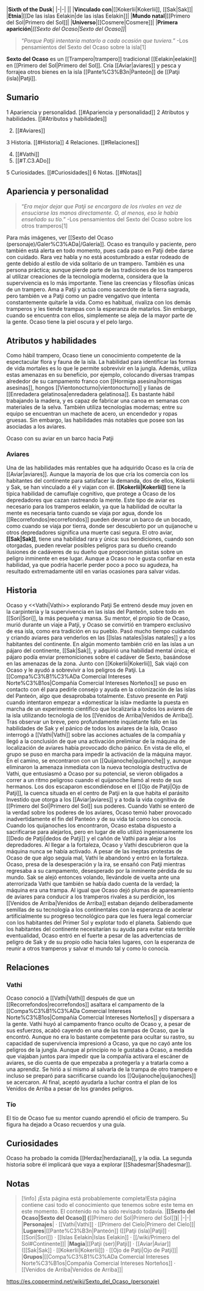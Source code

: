 

|**Sixth of the Dusk**|
|-|-|
||
|**Vinculado con**|[[Kokerlii\|Kokerlii]], [[Sak\|Sak]]|
|**Etnia**|[[De las islas Eelakin\|de las islas Eelakin]]|
|**Mundo natal**|[[Primero del Sol\|Primero del Sol]]|
|**Universo**|[[Cosmere\|Cosmere]]|
|**Primera aparición**|*[[Sexto del Ocaso\|Sexto del Ocaso]]*|

>“*Porque Patji intentaría matarlo a cada ocasión que tuviera.*”
\-Los pensamientos del Sexto del Ocaso sobre la isla[1]


**Sexto del Ocaso** es un [[Trampero\|trampero]] tradicional [[Eelakin\|eelakin]] en [[Primero del Sol\|Primero del Sol]].
Cría [[Aviar\|aviares]] y pesca y forrajea otros bienes en la isla [[Pante%C3%B3n\|Panteón]] de [[Patji (isla)\|Patji]].

## Sumario

1 Apariencia y personalidad. [[#Apariencia y personalidad]] 
2 Atributos y habilidades. [[#Atributos y habilidades]] 

2. [[#Aviares]] 


3 Historia. [[#Historia]] 
4 Relaciones. [[#Relaciones]] 

4. [[#Vathi]] 
4. [[#T.C3.ADo]] 


5 Curiosidades. [[#Curiosidades]] 
6 Notas. [[#Notas]] 


## Apariencia y personalidad
>“*Era mejor dejar que Patji se encargara de los rivales en vez de ensuciarse las manos directamente. O, al menos, eso le había enseñado su tío.*”
\-Los pensamientos del Sexto del Ocaso sobre los otros tramperos[1]


Para más imágenes, ver [[Sexto del Ocaso (personaje)/Galer%C3%ADa\|/Galería]].
Ocaso es tranquilo y paciente, pero también está alerta en todo momento, pues cada paso en Patji debe darse con cuidado. Rara vez habla y no está acostumbrado a estar rodeado de gente debido al estilo de vida solitario de un trampero. También es una persona práctica; aunque pierde parte de las tradiciones de los tramperos al utilizar creaciones de la tecnología moderna, considera que la supervivencia es lo más importante.
Tiene las creencias y filosofías únicas de un trampero. Ama a Patji y actúa como sacerdote de la tierra sagrada, pero también ve a Patji como un padre vengativo que intenta constantemente quitarle la vida. Como es habitual, rivaliza con los demás tramperos y les tiende trampas con la esperanza de matarlos. Sin embargo, cuando se encuentra con ellos, simplemente se aleja de la mayor parte de la gente.
Ocaso tiene la piel oscura y el pelo largo.

## Atributos y habilidades
Como hábil trampero, Ocaso tiene un conocimiento competente de la espectacular flora y fauna de la isla. La habilidad para identificar las formas de vida mortales es lo que le permite sobrevivir en la jungla. Además, utiliza estas amenazas en su beneficio, por ejemplo, colocando diversas trampas alrededor de su campamento franco con [[Hormiga asesina\|hormigas asesinas]], hongos [[Vientonocturno\|vientonocturno]] y lianas de [[Enredadera gelatinosa\|enredadera gelatinosa]]. Es bastante hábil trabajando la madera, y es capaz de fabricar una canoa en semanas con materiales de la selva. También utiliza tecnologías modernas; entre su equipo se encuentran un machete de acero, un encendedor y ropas gruesas. Sin embargo, las habilidades más notables que posee son las asociadas a los aviares.

  Ocaso con su aviar en un barco hacia Patji
### Aviares
Una de las habilidades más rentables que ha adquirido Ocaso es la cría de [[Aviar\|aviares]]. Aunque la mayoría de los que cría los comercia con los habitantes del continente para satisfacer la demanda, dos de ellos, Kokerlii y Sak, se han vinculado a él y viajan con él. **[[Kokerlii\|Kokerlii]]** tiene la típica habilidad de camuflaje cognitivo, que protege a Ocaso de los depredadores que cazan rastreando la mente. Este tipo de aviar es necesario para los tramperos eelakin, ya que la habilidad de ocultar la mente es necesaria tanto cuando se viaja por agua, donde los [[Recorrefondos\|recorrefondos]] pueden devorar un barco de un bocado, como cuando se viaja por tierra, donde ser descubierto por un quijanoche u otros depredadores significa una muerte casi segura. El otro aviar, **[[Sak\|Sak]]**, tiene una habilidad rara y única: sus bendiciones, cuando son otorgadas, pueden revelar posibles peligros para su dueño creando ilusiones de cadáveres de su dueño que proporcionan pistas sobre un peligro inminente en ese lugar. Aunque a Ocaso no le gusta confiar en esta habilidad, ya que podría hacerle perder poco a poco su agudeza, ha resultado extremadamente útil en varias ocasiones para salvar vidas.

## Historia
  Ocaso y <<Vathi\|Vathi>> explorando Patji
Se entrenó desde muy joven en la carpintería y la supervivencia en las islas del Panteón, sobre todo en [[Sori\|Sori]], la más pequeña y mansa. Su mentor, el propio tío de Ocaso, murió durante un viaje a Patji, y Ocaso se convirtió en trampero exclusivo de esa isla, como era tradición en su pueblo. Pasó mucho tiempo cuidando y criando aviares para venderlos en las [[Islas natales\|islas natales]] y a los habitantes del continente. En algún momento también crió en las islas a un pájaro del continente, [[Sak\|Sak]], y adquirió una habilidad mental única; el pájaro podía enviar premoniciones sobre el cadáver de Sexto, basándose en las amenazas de la zona. Junto con [[Kokerlii\|Kokerlii]], Sak viajó con Ocaso y le ayudó a sobrevivir a los peligros de Patji.
La [[Compa%C3%B1%C3%ADa Comercial Intereses Norte%C3%B1os\|Compañía Comercial Intereses Norteños]] se puso en contacto con él para pedirle consejo y ayuda en la colonización de las islas del Panteón, algo que desaprobaba totalmente. Estuvo presente en Patji cuando intentaron empezar a «domesticar la isla» mediante la puesta en marcha de un experimento científico que localizaría a todos los aviares de la isla utilizando tecnología de los [[Venidos de Arriba\|Venidos de Arriba]]. Tras observar un breve, pero profundamente inquietante fallo en las habilidades de Sak y el pánico de todos los aviares de la isla, Ocaso interrogó a [[Vathi\|Vathi]] sobre las acciones actuales de la compañía y llegó a la conclusión de que una activación preliminar de la máquina de localización de aviares había provocado dicho pánico. En vista de ello, el grupo se puso en marcha para impedir la activación de la máquina mayor. En el camino, se encontraron con un [[Quijanoche\|quijanoche]] y, aunque eliminaron la amenaza inmediata con la nueva tecnología destructiva de Vathi, que entusiasmó a Ocaso por su potencial, se vieron obligados a correr a un ritmo peligroso cuando el quijanoche llamó al resto de sus hermanos. Los dos escaparon escondiéndose en el [[Ojo de Patji\|Ojo de Patji]], la cuenca situada en el centro de Patji en la que habita el parásito Investido que otorga a los [[Aviar\|aviares]] y a toda la vida cognitiva de [[Primero del Sol\|Primero del Sol]] sus poderes. Cuando Vathi se enteró de la verdad sobre los poderes de los aviares, Ocaso temió haber provocado inadvertidamente el fin del Panteón y de su vida tal como los conocía. Cuando los quijanoches los encontraron, Ocaso estaba dispuesto a sacrificarse para alejarlos, pero en lugar de ello utilizó ingeniosamente los [[Dedo de Patji\|dedos de Patji]] y el cañón de Vathi para alejar a los depredadores.
Al llegar a la fortaleza, Ocaso y Vathi descubrieron que la máquina nunca se había activado. A pesar de las ineptas protestas de Ocaso de que algo seguía mal, Vathi le abandonó y entró en la fortaleza. Ocaso, presa de la desesperación y la ira, se ensañó con Patji mientras regresaba a su campamento, desesperado por la inminente pérdida de su mundo. Sak se alejó entonces volando, llevándole de vuelta ante una aterrorizada Vathi que también se había dado cuenta de la verdad; la máquina era una trampa. Al igual que Ocaso dejó plumas de apareamiento de aviares para conducir a los tramperos rivales a su perdición, los [[Venidos de Arriba\|Venidos de Arriba]] estaban dejando deliberadamente semillas de su tecnología a los continentales con la esperanza de acelerar artificialmente su progreso tecnológico para que les fuera legal comerciar con los habitantes del Primer Sol y explotar todo el planeta.
Sabiendo que los habitantes del continente necesitarían su ayuda para evitar esta terrible eventualidad, Ocaso entró en el fuerte a pesar de las advertencias de peligro de Sak y de su propio odio hacia tales lugares, con la esperanza de reunir a otros tramperos y salvar el mundo tal y como lo conocía.

## Relaciones
### Vathi
Ocaso conoció a [[Vathi\|Vathi]] después de que un [[Recorrefondos\|recorrefondos]] asaltara el campamento de la [[Compa%C3%B1%C3%ADa Comercial Intereses Norte%C3%B1os\|Compañía Comercial Intereses Norteños]] y dispersara a la gente. Vathi huyó al campamento franco oculto de Ocaso y, a pesar de sus esfuerzos, acabó cayendo en una de las trampas de Ocaso, que la encontró. Aunque no era lo bastante competente para ocultar su rastro, su capacidad de supervivencia impresionó a Ocaso, ya que no cayó ante los peligros de la jungla. Aunque al principio no le gustaba a Ocaso, a medida que viajaban juntos para impedir que la compañía activara el escáner de aviares, se dio cuenta de que empezaba a protegerla y a tratarla como a una aprendiz. Se hirió a sí mismo al salvarla de la trampa de otro trampero e incluso se preparó para sacrificarse cuando los [[Quijanoche\|quijanoches]] se acercaron. Al final, aceptó ayudarla a luchar contra el plan de los Venidos de Arriba a pesar de los grandes peligros.

### Tío
El tío de Ocaso fue su mentor cuando aprendió el oficio de trampero. Su figura ha dejado a Ocaso recuerdos y una guía.

## Curiosidades
Ocaso ha probado la comida [[Herdaz\|herdaziana]], y la odia.
La segunda historia sobre él implicará que vaya a explorar [[Shadesmar\|Shadesmar]].
## Notas

> [!info] ¡Esta página está probablemente completa!Esta página contiene casi todo el conocimiento que tenemos sobre este tema en este momento.
El contenido no ha sido revisado todavía.
|**[[Sexto del Ocaso\|Sexto del Ocaso]] (**[[Primero del Sol\|Primero del Sol]]**)**|
|-|-|
|**Personajes**| · [[Vathi\|Vathi]] · [[Primero del Cielo\|Primero del Cielo]]|
|**Lugares**|[[Pante%C3%B3n\|Panteón]] ([[Patji (isla)\|Patji]] · [[Sori\|Sori]]) · [[Islas Eelakin\|Islas Eelakin]] · [[/wiki/Primero del Sol#Continente]]|
|**Magia**|[[Patji (ser)\|Patji]] · [[Aviar\|Aviar]] ([[Sak\|Sak]] · [[Kokerlii\|Kokerlii]]) · [[Ojo de Patji\|Ojo de Patji]]|
|**Grupos**|[[Compa%C3%B1%C3%ADa Comercial Intereses Norte%C3%B1os\|Compañía Comercial Intereses Norteños]] · [[Venidos de Arriba\|Venidos de Arriba]]|



https://es.coppermind.net/wiki/Sexto_del_Ocaso_(personaje)